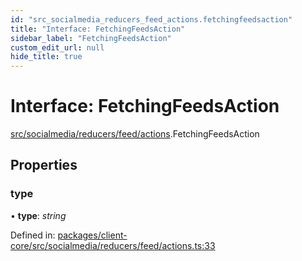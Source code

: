 ```yaml
---
id: "src_socialmedia_reducers_feed_actions.fetchingfeedsaction"
title: "Interface: FetchingFeedsAction"
sidebar_label: "FetchingFeedsAction"
custom_edit_url: null
hide_title: true
---
```


# Interface: FetchingFeedsAction

[src/socialmedia/reducers/feed/actions](../modules/src_socialmedia_reducers_feed_actions.md).FetchingFeedsAction

## Properties

### type

• **type**: *string*

Defined in: [packages/client-core/src/socialmedia/reducers/feed/actions.ts:33](https://github.com/xr3ngine/xr3ngine/blob/a16a45d7e/packages/client-core/src/socialmedia/reducers/feed/actions.ts#L33)
